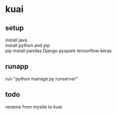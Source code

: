 # kuai
## setup
install java  
install python and pip  
pip install pandas Django pyspark tensorflow keras  
## runapp
run "python manage.py runserver"

## todo
rename from mysite to kuai
